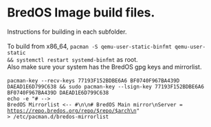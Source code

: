 # BredOS Image build files.

Instructions for building in each subfolder.<br />
<br />
To build from x86_64, <code>pacman -S qemu-user-static-binfmt qemu-user-static && systemctl restart systemd-binfmt</code> as root.<br />
Also make sure your system has the BredOS gpg keys and mirrorlist.<br />
<br />
<code>pacman-key --recv-keys 77193F152BDBE6A6 BF0740F967BA439D DAEAD1E6D799C638 && sudo pacman-key --lsign-key 77193F152BDBE6A6 BF0740F967BA439D DAEAD1E6D799C638</code><br />
<code>echo -e "# --> BredOS Mirrorlist <-- #\n\n# BredOS Main mirror\nServer = https://repo.bredos.org/repo/$repo/$arch\n" > /etc/pacman.d/bredos-mirrorlist</code><br />
<br />
